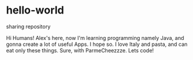 # hello-world
sharing repository

Hi Humans!
Alex's here, now I'm learning programming namely Java, and gonna create a lot of useful Apps.
I hope so.
I love Italy and pasta, and can eat only these things. Sure, with ParmeCheezzze.
Lets code!
